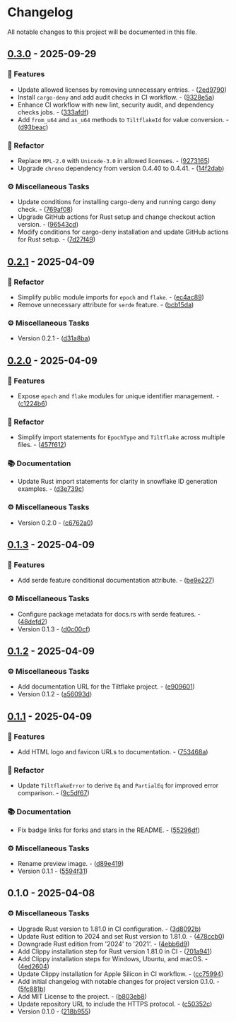 # Changelog

All notable changes to this project will be documented in this file.

## [0.3.0](https://github.com/t1ltxz-gxd/tiltflake/compare/v0.2.1..0.3.0) - 2025-09-29

### <!-- 0 -->🚀 Features

- Update allowed licenses by removing unnecessary entries. - ([2ed9790](https://github.com/t1ltxz-gxd/tiltflake/commit/2ed9790902a775fe05c081c8cc85fa227cfa773c))
- Install `cargo-deny` and add audit checks in CI workflow. - ([9328e5a](https://github.com/t1ltxz-gxd/tiltflake/commit/9328e5a629843b0a70906456832e68c0951a62d1))
- Enhance CI workflow with new lint, security audit, and dependency checks jobs. - ([333afdf](https://github.com/t1ltxz-gxd/tiltflake/commit/333afdff7ccb994f2cd5cd7bbc7442b1961479a9))
- Add `from_u64` and `as_u64` methods to `TiltflakeId` for value conversion. - ([d93beac](https://github.com/t1ltxz-gxd/tiltflake/commit/d93beacdfd1ca15508bbf3302dbf2d9f1e8e1999))

### <!-- 2 -->🚜 Refactor

- Replace `MPL-2.0` with `Unicode-3.0` in allowed licenses. - ([9273165](https://github.com/t1ltxz-gxd/tiltflake/commit/9273165dc78a1b989bca1d32f52d7e895e9f74c0))
- Upgrade `chrono` dependency from version 0.4.40 to 0.4.41. - ([14f2dab](https://github.com/t1ltxz-gxd/tiltflake/commit/14f2dabbfed0db01e16461ec13e72b95a679e9eb))

### <!-- 7 -->⚙️ Miscellaneous Tasks

- Update conditions for installing cargo-deny and running cargo deny check. - ([769af08](https://github.com/t1ltxz-gxd/tiltflake/commit/769af08126a83385275d414de59d2befd7d5557f))
- Upgrade GitHub actions for Rust setup and change checkout action version. - ([96543cd](https://github.com/t1ltxz-gxd/tiltflake/commit/96543cd743fbd794e6b23c1d6971fdb0ce5094ad))
- Modify conditions for cargo-deny installation and update GitHub actions for Rust setup. - ([7d27f49](https://github.com/t1ltxz-gxd/tiltflake/commit/7d27f49d8a1deaccfd4e87156e449ad6e2908118))

## [0.2.1](https://github.com/t1ltxz-gxd/tiltflake/compare/v0.2.0..v0.2.1) - 2025-04-09

### <!-- 2 -->🚜 Refactor

- Simplify public module imports for `epoch` and `flake`. - ([ec4ac89](https://github.com/t1ltxz-gxd/tiltflake/commit/ec4ac89b774319e50ce28f6d6e9509fd54b7c56a))
- Remove unnecessary attribute for `serde` feature. - ([bcb15da](https://github.com/t1ltxz-gxd/tiltflake/commit/bcb15dae416d4a7bb698e7225386f849edf7f7f8))

### <!-- 7 -->⚙️ Miscellaneous Tasks

- Version 0.2.1 - ([d31a8ba](https://github.com/t1ltxz-gxd/tiltflake/commit/d31a8ba34d748d1496ff61b08b9f0b8567a21049))

## [0.2.0](https://github.com/t1ltxz-gxd/tiltflake/compare/v0.1.3..v0.2.0) - 2025-04-09

### <!-- 0 -->🚀 Features

- Expose `epoch` and `flake` modules for unique identifier management. - ([c1224b6](https://github.com/t1ltxz-gxd/tiltflake/commit/c1224b6c9fd3f1b27d9dd8de8fd28f92e5369e17))

### <!-- 2 -->🚜 Refactor

- Simplify import statements for `EpochType` and `Tiltflake` across multiple files. - ([457f612](https://github.com/t1ltxz-gxd/tiltflake/commit/457f6120bfd2278177d48eb4f5851e977c110bb1))

### <!-- 3 -->📚 Documentation

- Update Rust import statements for clarity in snowflake ID generation examples. - ([d3e739c](https://github.com/t1ltxz-gxd/tiltflake/commit/d3e739c5161073f09eba8dd9768475e36bf49114))

### <!-- 7 -->⚙️ Miscellaneous Tasks

- Version 0.2.0 - ([c6762a0](https://github.com/t1ltxz-gxd/tiltflake/commit/c6762a0376d1f92852bd14ca08f2ba3d793cc869))

## [0.1.3](https://github.com/t1ltxz-gxd/tiltflake/compare/v0.1.2..v0.1.3) - 2025-04-09

### <!-- 0 -->🚀 Features

- Add serde feature conditional documentation attribute. - ([be9e227](https://github.com/t1ltxz-gxd/tiltflake/commit/be9e227d8ef0474c96899f84bdc4bd4e3f80fb0a))

### <!-- 7 -->⚙️ Miscellaneous Tasks

- Configure package metadata for docs.rs with serde features. - ([48defd2](https://github.com/t1ltxz-gxd/tiltflake/commit/48defd2ec08a28b4025daf480e34c7262bfeb918))
- Version 0.1.3 - ([d0c00cf](https://github.com/t1ltxz-gxd/tiltflake/commit/d0c00cf7251f78885e0ad90330ca528c471fd7fd))

## [0.1.2](https://github.com/t1ltxz-gxd/tiltflake/compare/v0.1.1..v0.1.2) - 2025-04-09

### <!-- 7 -->⚙️ Miscellaneous Tasks

- Add documentation URL for the Tiltflake project. - ([e909601](https://github.com/t1ltxz-gxd/tiltflake/commit/e90960123275566e5f999bfb330b9b14f718b92f))
- Version 0.1.2 - ([a56093d](https://github.com/t1ltxz-gxd/tiltflake/commit/a56093d868f6012b42e96d8a35c30a7029d2fa41))

## [0.1.1](https://github.com/t1ltxz-gxd/tiltflake/compare/v0.1.0..v0.1.1) - 2025-04-09

### <!-- 0 -->🚀 Features

- Add HTML logo and favicon URLs to documentation. - ([753468a](https://github.com/t1ltxz-gxd/tiltflake/commit/753468a661817d4aba189e8dbf34a9211894e4ba))

### <!-- 2 -->🚜 Refactor

- Update `TiltflakeError` to derive `Eq` and `PartialEq` for improved error comparison. - ([9c5df67](https://github.com/t1ltxz-gxd/tiltflake/commit/9c5df67bfd673ee9903f8d7a373dc6e6b1c5cef0))

### <!-- 3 -->📚 Documentation

- Fix badge links for forks and stars in the README. - ([55296df](https://github.com/t1ltxz-gxd/tiltflake/commit/55296df157ef15281a0e36c65c3d31395e156095))

### <!-- 7 -->⚙️ Miscellaneous Tasks

- Rename preview image. - ([d89e419](https://github.com/t1ltxz-gxd/tiltflake/commit/d89e419fb62df3eff66430dc1bba9a4c4192c864))
- Version 0.1.1 - ([5594f31](https://github.com/t1ltxz-gxd/tiltflake/commit/5594f3129767ec7ad4a738488cd958f8a8aad92f))

## 0.1.0 - 2025-04-08

### <!-- 7 -->⚙️ Miscellaneous Tasks

- Upgrade Rust version to 1.81.0 in CI configuration. - ([3d8092b](https://github.com/t1ltxz-gxd/tiltflake/commit/3d8092b0e332261049249a81105df5977eb8dbdd))
- Update Rust edition to 2024 and set Rust version to 1.81.0. - ([478ccb0](https://github.com/t1ltxz-gxd/tiltflake/commit/478ccb0ce1a54bbb7fd7b877132bcf734bc78e65))
- Downgrade Rust edition from '2024' to '2021'. - ([4ebb6d9](https://github.com/t1ltxz-gxd/tiltflake/commit/4ebb6d969d92da1ebebf990c3d6bb879d749cc39))
- Add Clippy installation step for Rust version 1.81.0 in CI - ([701a941](https://github.com/t1ltxz-gxd/tiltflake/commit/701a9410fd1c2fb89c424fd85a7d00ca386726f6))
- Add Clippy installation steps for Windows, Ubuntu, and macOS. - ([4ed2604](https://github.com/t1ltxz-gxd/tiltflake/commit/4ed2604b66ef2d7c481fee1a94dac99978fe01db))
- Update Clippy installation for Apple Silicon in CI workflow. - ([cc75994](https://github.com/t1ltxz-gxd/tiltflake/commit/cc75994f16ced79b46bd2cd7e16312bf1c9ca6a4))
- Add initial changelog with notable changes for project version 0.1.0. - ([5fc881b](https://github.com/t1ltxz-gxd/tiltflake/commit/5fc881b9f07b0598365b446de30725236570f0cb))
- Add MIT License to the project. - ([b803eb8](https://github.com/t1ltxz-gxd/tiltflake/commit/b803eb88600ad2c29461c387f68e78e7e6b254ac))
- Update repository URL to include the HTTPS protocol. - ([c50352c](https://github.com/t1ltxz-gxd/tiltflake/commit/c50352c23b6a87276c221c152b80fb0b0ad62b75))
- Version 0.1.0 - ([218b955](https://github.com/t1ltxz-gxd/tiltflake/commit/218b95526973e69e0cf6d7ba2a714b6699d1ac1b))

<!-- generated by git-cliff -->
